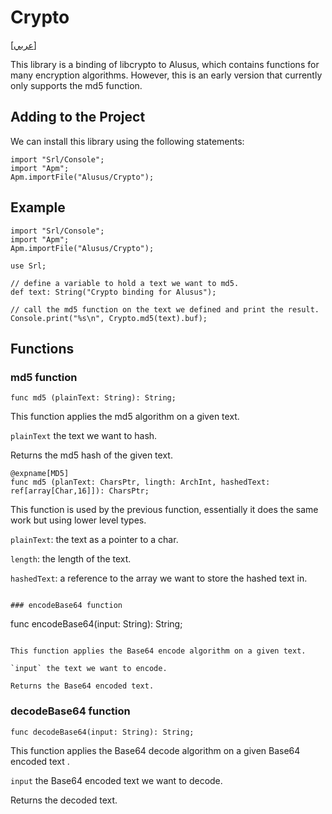 # Crypto
[[عربي]](readme.ar.md)

This library is a binding of libcrypto to Alusus, which contains functions for many encryption algorithms.
However, this is an early version that currently only supports the md5 function.

## Adding to the Project

We can install this library using the following statements:
```
import "Srl/Console";
import "Apm";
Apm.importFile("Alusus/Crypto");
```

## Example

```
import "Srl/Console";
import "Apm";
Apm.importFile("Alusus/Crypto");

use Srl;

// define a variable to hold a text we want to md5.
def text: String("Crypto binding for Alusus");

// call the md5 function on the text we defined and print the result.
Console.print("%s\n", Crypto.md5(text).buf);
```

## Functions

### md5 function

```
func md5 (plainText: String): String;
```

This function applies the md5 algorithm on a given text.

`plainText` the text we want to hash.

Returns the md5 hash of the given text.

```
@expname[MD5]
func md5 (planText: CharsPtr, lingth: ArchInt, hashedText: ref[array[Char,16]]): CharsPtr;
```
This function is used by the previous function, essentially it does the same work but
using lower level types.

`plainText`: the text as a pointer to a char.

`length`: the length of the text.

`hashedText`: a reference to the array we want to store the hashed text in.

```

### encodeBase64 function

```
func encodeBase64(input: String): String;
```

This function applies the Base64 encode algorithm on a given text.

`input` the text we want to encode.

Returns the Base64 encoded text.

```

### decodeBase64 function

```
func decodeBase64(input: String): String;
```

This function applies the Base64 decode algorithm on a given Base64 encoded text .

`input` the Base64 encoded text we want to decode.

Returns the decoded text.

```


